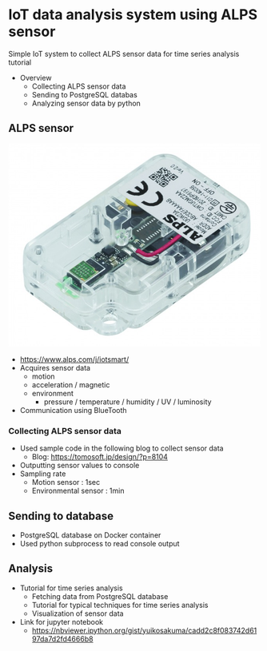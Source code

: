 # IoT data analysis system using ALPS sensor
Simple IoT system to collect ALPS sensor data for time series analysis tutorial
- Overview
  - Collecting ALPS sensor data  
  - Sending to PostgreSQL databas
  - Analyzing sensor data by python
## ALPS sensor
![image](./photo/alps_sensor.jpg)
- https://www.alps.com/j/iotsmart/
- Acquires sensor data
  - motion
   - acceleration / magnetic
  - environment
    - pressure / temperature / humidity / UV / luminosity
- Communication using BlueTooth
### Collecting ALPS sensor data
- Used sample code in the following blog to collect sensor data
  - Blog: https://tomosoft.jp/design/?p=8104
- Outputting sensor values to console
- Sampling rate
  - Motion sensor : 1sec
  - Environmental sensor : 1min
## Sending to database
- PostgreSQL database on Docker container 
- Used python subprocess to read console output
## Analysis
- Tutorial for time series analysis
  - Fetching data from PostgreSQL database
  - Tutorial for typical techniques for time series analysis
  - Visualization of sensor data
- Link for jupyter notebook
  - https://nbviewer.ipython.org/gist/yuikosakuma/cadd2c8f083742d6197da7d2fd4666b8 
